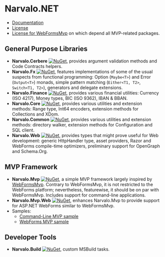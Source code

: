 Narvalo.NET
===========

- [Documentation](https://github.com/chtoucas/Narvalo.NET/tree/master/docs)
- [License](https://github.com/chtoucas/Narvalo.NET/tree/master/LICENSE.txt)
- [License for WebFormsMvp](https://github.com/chtoucas/Narvalo.NET/tree/master/LICENSE-WebFormsMvp.txt)
  on which depend all MVP-related packages.

## General Purpose Libraries
- **Narvalo.Cerbere**
  [![NuGet](https://img.shields.io/nuget/v/Narvalo.Cerbere.svg)](https://www.nuget.org/packages/Narvalo.Cerbere/),
  provides argument validation methods and Code Contracts helpers.
- **Narvalo.Fx**
  [![NuGet](https://img.shields.io/nuget/v/Narvalo.Fx.svg)](https://www.nuget.org/packages/Narvalo.Fx/),
  features implementations of some of the usual suspects from functional
  programming: Option (`Maybe<T>`) and Error (`Output<T>`) monads, simple pattern matching
  (`Either<T1, T2>`, `Switch<T1, T2>`), generators and delegate extensions.
- **Narvalo.Finance**
  [![NuGet](https://img.shields.io/nuget/v/Narvalo.Finance.svg)](https://www.nuget.org/packages/Narvalo.Finance/),
  provides various financial utilities: Currency (ISO 4217), Money types,
  BIC (ISO 9362), IBAN & BBAN.
- **Narvalo.Core**
  [![NuGet](https://img.shields.io/nuget/v/Narvalo.Core.svg)](https://www.nuget.org/packages/Narvalo.Core/),
  provides various utilities and extension methods: Range type,
  Int64 encoders, extension methods for Collections and XDom.
- **Narvalo.Common**
  [![NuGet](https://img.shields.io/nuget/v/Narvalo.Common.svg)](https://www.nuget.org/packages/Narvalo.Common/),
  provides various utilities and extension methods: directory walker,
  extension methods for Configuration and SQL client.
- **Narvalo.Web**
  [![NuGet](https://img.shields.io/nuget/v/Narvalo.Web.svg)](https://www.nuget.org/packages/Narvalo.Web/),
  provides types that might prove useful for Web development: generic HttpHandler
  type, asset providers, Razor and WebForms compile-time optimizers, preliminary support
  for OpenGraph and Schema.Org.

## MVP Framework
- **Narvalo.Mvp**
  [![NuGet](https://img.shields.io/nuget/v/Narvalo.Mvp.svg)](https://www.nuget.org/packages/Narvalo.Mvp/),
  a simple MVP framework largely inspired by [WebFormsMvp](https://github.com/webformsmvp/webformsmvp).
  Contrary to WebFormsMvp, it is not restricted to the WebForms platform; nevertheless, featurewise,
  it should be on par with WebFormsMvp. Includes support for command-line applications.
- **Narvalo.Mvp.Web**
  [![NuGet](https://img.shields.io/nuget/v/Narvalo.Mvp.Web.svg)](https://www.nuget.org/packages/Narvalo.Mvp.Web/),
  enhances Narvalo.Mvp to provide support for ASP.NET WebForms similar to WebFormsMvp.
- Samples:
  * [Command-Line MVP sample](https://github.com/chtoucas/Narvalo.NET/tree/master/samples/MvpCommandLine)
  * [WebForms MVP sample](https://github.com/chtoucas/Narvalo.NET/tree/master/samples/MvpWebForms)

## Developer Tools
- **Narvalo.Build**
  [![NuGet](https://img.shields.io/nuget/v/Narvalo.Build.svg)](https://www.nuget.org/packages/Narvalo.Build/),
  custom MSBuild tasks.
